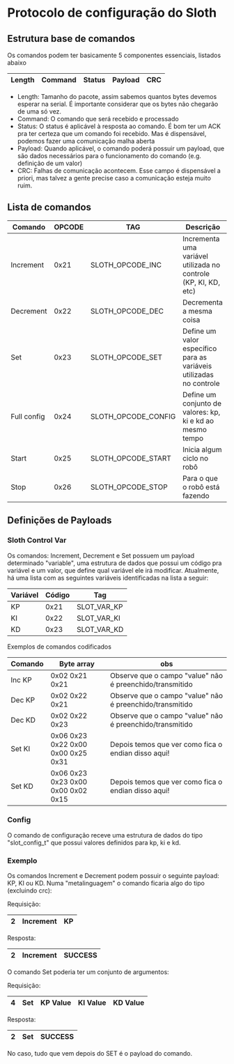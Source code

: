 # Protocolo de configuração do Sloth

## Estrutura base de comandos

Os comandos podem ter basicamente 5 componentes essenciais, listados abaixo

| Length | Command | Status | Payload | CRC|
| ------ | ------  | ------ |   ---   | -- |

- Length: Tamanho do pacote, assim sabemos quantos bytes devemos esperar na serial. É importante considerar que os bytes não chegarão de uma só vez.
- Command: O comando que será recebido e processado
- Status: O status é aplicável à resposta ao comando. É bom ter um ACK pra ter certeza que um comando foi recebido. Mas é dispensável, podemos fazer uma comunicação malha aberta
- Payload: Quando aplicável, o comando poderá possuir um payload, que são dados necessários para o funcionamento do comando (e.g. definição de um valor)
- CRC: Falhas de comunicação acontecem. Esse campo é dispensável a priori, mas talvez a gente precise caso a comunicação esteja muito ruim.

## Lista de comandos

|Comando | OPCODE | TAG| Descrição|
| -----  | ------ | ------ | --- |
| Increment | 0x21 | SLOTH_OPCODE_INC | Incrementa uma variável utilizada no controle (KP, KI, KD, etc) |
| Decrement | 0x22 | SLOTH_OPCODE_DEC | Decrementa a mesma coisa|
| Set | 0x23 | SLOTH_OPCODE_SET | Define um valor específico para as variáveis utilizadas no controle |
| Full config | 0x24 | SLOTH_OPCODE_CONFIG | Define um conjunto de valores: kp, ki e kd ao mesmo tempo |
| Start | 0x25 | SLOTH_OPCODE_START | Inicia algum ciclo no robô |
| Stop | 0x26 | SLOTH_OPCODE_STOP | Para o que o robô está fazendo |

## Definições de Payloads

### Sloth Control Var

Os comandos: Increment, Decrement e Set possuem um payload determinado "variable", uma estrutura de dados que possui um código pra variável e um valor, que define qual variável ele irá modificar. Atualmente, há uma lista com as seguintes variáveis identificadas na lista a seguir:

| Variável | Código | Tag |
| -------  |  ----- | --- |
| KP 	| 0x21 | SLOT_VAR_KP |
| KI 	| 0x22 | SLOT_VAR_KI |
| KD 	| 0x23 | SLOT_VAR_KD |

Exemplos de comandos codificados

| Comando | Byte array | obs|
| ----    | ---- | -- |
| Inc KP | 0x02 0x21 0x21 | Observe que o campo "value" não é preenchido/transmitido |
| Dec KP | 0x02 0x22 0x21 | Observe que o campo "value" não é preenchido/transmitido |
| Dec KD | 0x02 0x22 0x23 | Observe que o campo "value" não é preenchido/transmitido |
| Set KI | 0x06 0x23 0x22 0x00 0x00 0x25 0x31 | Depois temos que ver como fica o endian disso aqui! |
| Set KD | 0x06 0x23 0x23 0x00 0x00 0x02 0x15 | Depois temos que ver como fica o endian disso aqui! |

### Config

O comando de configuração receve uma estrutura de dados do tipo "slot_config_t" que possui valores definidos para kp, ki e kd.

### Exemplo
Os comandos Increment e Decrement podem possuir o seguinte payload: KP, KI ou KD. Numa "metalinguagem" o comando ficaria algo do tipo (excluindo crc):

Requisição:

|2 | Increment | KP |
| -----  | ------ | ------ |

Resposta:

|2 | Increment | SUCCESS |
| -----  | ------ | ------ |


O comando Set poderia ter um conjunto de argumentos:

Requisição:

|4 | Set | KP Value | KI Value | KD Value |
| -----  | -- | ---- | --- | --- |

Resposta:

|2 | Set | SUCCESS |
| -----  | ------ | ------ |

No caso, tudo que vem depois do SET é o payload do comando.